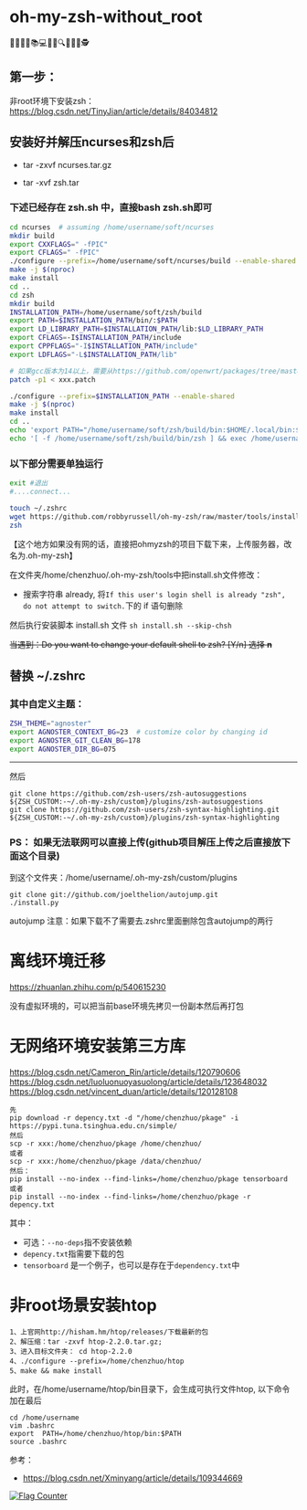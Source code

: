 # oh-my-zsh-without_root
🤝💡🚀🔬📚💻🌐💬🔍🎯🔄🧪🕵️

## 第一步：
非root环境下安装zsh：https://blog.csdn.net/TinyJian/article/details/84034812


## 安装好并解压ncurses和zsh后

- tar -zxvf ncurses.tar.gz

- tar -xvf zsh.tar

### 下述已经存在 zsh.sh 中，直接bash zsh.sh即可
```sh
cd ncurses  # assuming /home/username/soft/ncurses
mkdir build
export CXXFLAGS=" -fPIC"
export CFLAGS=" -fPIC"
./configure --prefix=/home/username/soft/ncurses/build --enable-shared
make -j $(nproc)
make install
cd ..
cd zsh
mkdir build
INSTALLATION_PATH=/home/username/soft/zsh/build
export PATH=$INSTALLATION_PATH/bin/:$PATH
export LD_LIBRARY_PATH=$INSTALLATION_PATH/lib:$LD_LIBRARY_PATH
export CFLAGS=-I$INSTALLATION_PATH/include
export CPPFLAGS="-I$INSTALLATION_PATH/include"
export LDFLAGS="-L$INSTALLATION_PATH/lib"

# 如果gcc版本为14以上，需要从https://github.com/openwrt/packages/tree/master/utils/zsh/patches 下载全部patch，置于当前路径下，并按照序号逐个patch
patch -p1 < xxx.patch

./configure --prefix=$INSTALLATION_PATH --enable-shared
make -j $(nproc)
make install
cd ..
echo 'export PATH="/home/username/soft/zsh/build/bin:$HOME/.local/bin:$PATH"' >> ~/.profile
echo '[ -f /home/username/soft/zsh/build/bin/zsh ] && exec /home/username/soft/zsh/build/bin/zsh -l' >> ~/.profile
```

### 以下部分需要单独运行
```sh
exit #退出
#....connect...

touch ~/.zshrc
wget https://github.com/robbyrussell/oh-my-zsh/raw/master/tools/install.sh -O - | sh
zsh
```
【这个地方如果没有网的话，直接把ohmyzsh的项目下载下来，上传服务器，改名为.oh-my-zsh】


在文件夹/home/chenzhuo/.oh-my-zsh/tools中把install.sh文件修改：
- 搜索字符串 already, 将`If this user's login shell is already "zsh", do not attempt to switch.`下的 if 语句删除

然后执行安装脚本 install.sh 文件
`sh install.sh --skip-chsh`

~~当遇到：Do you want to change your default shell to zsh? [Y/n] 选择 **n**~~


## 替换 ~/.zshrc
### 其中自定义主题：
```sh
ZSH_THEME="agnoster"
export AGNOSTER_CONTEXT_BG=23  # customize color by changing id
export AGNOSTER_GIT_CLEAN_BG=178
export AGNOSTER_DIR_BG=075
```

----
然后
```
git clone https://github.com/zsh-users/zsh-autosuggestions ${ZSH_CUSTOM:-~/.oh-my-zsh/custom}/plugins/zsh-autosuggestions
git clone https://github.com/zsh-users/zsh-syntax-highlighting.git ${ZSH_CUSTOM:-~/.oh-my-zsh/custom}/plugins/zsh-syntax-highlighting
```
### PS： 如果无法联网可以直接上传(github项目解压上传之后直接放下面这个目录)
到这个文件夹：/home/username/.oh-my-zsh/custom/plugins

```
git clone git://github.com/joelthelion/autojump.git
./install.py
```
autojump 注意：如果下载不了需要去.zshrc里面删除包含autojump的两行

# 离线环境迁移
https://zhuanlan.zhihu.com/p/540615230

没有虚拟环境的，可以把当前base环境先拷贝一份副本然后再打包

# 无网络环境安装第三方库
https://blog.csdn.net/Cameron_Rin/article/details/120790606
https://blog.csdn.net/luoluonuoyasuolong/article/details/123648032
https://blog.csdn.net/vincent_duan/article/details/120128108
```
先
pip download -r depency.txt -d "/home/chenzhuo/pkage" -i https://pypi.tuna.tsinghua.edu.cn/simple/
然后
scp -r xxx:/home/chenzhuo/pkage /home/chenzhuo/
或者
scp -r xxx:/home/chenzhuo/pkage /data/chenzhuo/
然后：
pip install --no-index --find-links=/home/chenzhuo/pkage tensorboard
或者
pip install --no-index --find-links=/home/chenzhuo/pkage -r depency.txt
```
其中：
- 可选：```--no-deps```指不安装依赖
- ```depency.txt```指需要下载的包
- ```tensorboard``` 是一个例子，也可以是存在于```dependency.txt```中

# 非root场景安装htop
```
1、上官网http://hisham.hm/htop/releases/下载最新的包
2、解压缩：tar -zxvf htop-2.2.0.tar.gz;
3、进入目标文件夹： cd htop-2.2.0
4、./configure --prefix=/home/chenzhuo/htop
5、make && make install
```
此时，在/home/username/htop/bin目录下，会生成可执行文件htop, 以下命令加在最后

```
cd /home/username
vim .bashrc
export  PATH=/home/chenzhuo/htop/bin:$PATH
source .bashrc
```
参考：
- https://blog.csdn.net/Xminyang/article/details/109344669

<a href="https://info.flagcounter.com/JO7r"><img src="https://s11.flagcounter.com/map/JO7r/size_l/txt_000000/border_CCCCCC/pageviews_0/viewers_0/flags_0/" alt="Flag Counter" border="0"></a>
